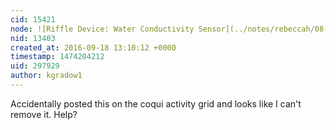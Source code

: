 ```yaml
---
cid: 15421
node: ![Riffle Device: Water Conductivity Sensor](../notes/rebeccah/08-29-2016/riffle-device-water-conductivity-sensor)
nid: 13403
created_at: 2016-09-18 13:10:12 +0000
timestamp: 1474204212
uid: 297929
author: kgradow1
---
```


Accidentally posted this on the coqui activity grid and looks like I can't remove it.   Help?